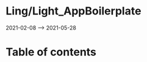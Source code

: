 Ling/Light_AppBoilerplate
================
2021-02-08 --> 2021-05-28




Table of contents
===========





